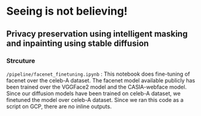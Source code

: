 # Seeing is not believing! 
## Privacy preservation using intelligent masking and inpainting using stable diffusion

### Strcuture

`/pipeline/facenet_finetuning.ipynb` : This notebook does fine-tuning of facenet over the celeb-A dataset. The facenet model available publicly has been trained over the VGGFace2 model and the CASIA-webface model. Since our diffusion models have been trained on celeb-A dataset, we finetuned the model over celeb-A dataset. Since we ran this code as a script on GCP, there are no inline outputs.
